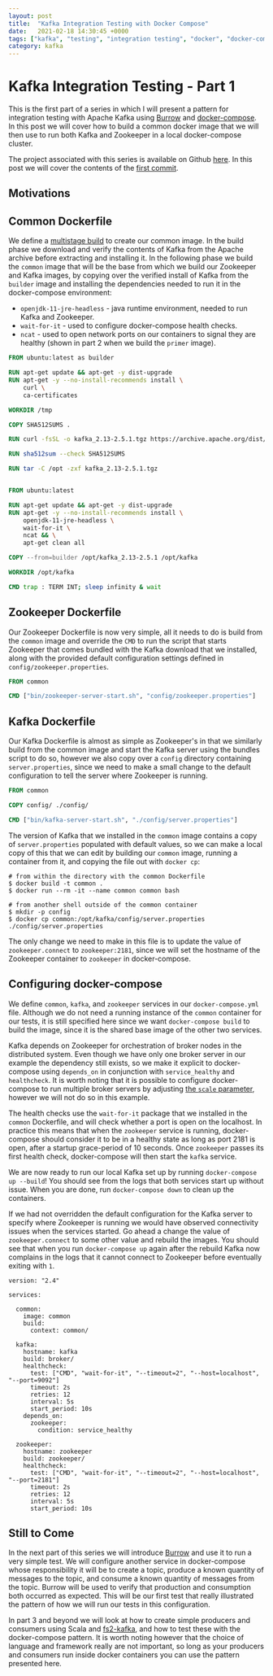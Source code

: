 ```yaml
---
layout: post
title:  "Kafka Integration Testing with Docker Compose"
date:   2021-02-18 14:30:45 +0000
tags: ["kafka", "testing", "integration testing", "docker", "docker-compose"]
category: kafka
---
```


# Kafka Integration Testing - Part 1

This is the first part of a series in which I will present a pattern for
integration testing with Apache Kafka using [Burrow][burrowGh] and
[docker-compose][dockerComposeHome]. In this post we will cover how to build a
common docker image that we will then use to run both Kafka and Zookeeper in a
local docker-compose cluster.

The project associated with this series is available on Github
[here][projectGh]. In this post we will cover the contents of the
[first commit][firstCommit].

## Motivations

<!-- TODO: Write this section -->

## Common Dockerfile

We define a [multistage build][dockerMsb] to create our common image. In the
build phase we download and verify the contents of Kafka from the Apache
archive before extracting and installing it. In the following phase we build
the `common` image that will be the base from which we build our Zookeeper and
Kafka images, by copying over the verified install of Kafka from the `builder`
image and installing the dependencies needed to run it in the docker-compose
environment:

* `openjdk-11-jre-headless` - java runtime environment, needed to run Kafka and
  Zookeeper.
* `wait-for-it` - used to configure docker-compose health checks.
* `ncat` - used to open network ports on our containers to signal they are
  healthy (shown in part 2 when we build the `primer` image).

<!-- TODO: Download the sha512 directly in the container and use to verify. It is -->
<!-- cleaner and with the current implementation this looks fishy from a security -->
<!-- perspective. -->

```Dockerfile
FROM ubuntu:latest as builder

RUN apt-get update && apt-get -y dist-upgrade
RUN apt-get -y --no-install-recommends install \
    curl \
    ca-certificates

WORKDIR /tmp

COPY SHA512SUMS .

RUN curl -fsSL -o kafka_2.13-2.5.1.tgz https://archive.apache.org/dist/kafka/2.5.1/kafka_2.13-2.5.1.tgz

RUN sha512sum --check SHA512SUMS

RUN tar -C /opt -zxf kafka_2.13-2.5.1.tgz


FROM ubuntu:latest

RUN apt-get update && apt-get -y dist-upgrade
RUN apt-get -y --no-install-recommends install \
    openjdk-11-jre-headless \
    wait-for-it \
    ncat && \
    apt-get clean all

COPY --from=builder /opt/kafka_2.13-2.5.1 /opt/kafka

WORKDIR /opt/kafka

CMD trap : TERM INT; sleep infinity & wait
```

## Zookeeper Dockerfile

<!-- TODO: Short adnd high level 'what is Zookeeper' with link to further reading. -->

Our Zookeeper Dockerfile is now very simple, all it needs to do is build from
the `common` image and override the `CMD` to run the script that starts
Zookeeper that comes bundled with the Kafka download that we installed, along
with the provided default configuration settings defined in
`config/zookeeper.properties`.

```Dockerfile
FROM common

CMD ["bin/zookeeper-server-start.sh", "config/zookeeper.properties"]
```

## Kafka Dockerfile

Our Kafka Dockerfile is almost as simple as Zookeeper's in that we similarly
build from the common image and start the Kafka server using the bundles script
to do so, however we also copy over a `config` directory containing
`server.properties`, since we need to make a small change to the default
configuration to tell the server where Zookeeper is running.

```Dockerfile
FROM common

COPY config/ ./config/

CMD ["bin/kafka-server-start.sh", "./config/server.properties"]
```

The version of Kafka that we installed in the `common` image contains a copy of
`server.properties` populated with default values, so we can make a local copy
of this that we can edit by building our `common` image, running a container
from it, and copying the file out with `docker cp`:

    # from within the directory with the common Dockerfile
    $ docker build -t common .
    $ docker run --rm -it --name common common bash

    # from another shell outside of the common container
    $ mkdir -p config
    $ docker cp common:/opt/kafka/config/server.properties ./config/server.properties

The only change we need to make in this file is to update the value of
`zookeeper.connect` to `zookeeper:2181`, since we will set the hostname of the
Zookeeper container to `zookeeper` in docker-compose.

## Configuring docker-compose

We define `common`, `kafka`, and `zookeeper` services in our
`docker-compose.yml` file. Although we do not need a running instance of the
`common` container for our tests, it is still specified here since we want
`docker-compose build` to build the image, since it is the shared base image of
the other two services.

Kafka depends on Zookeeper for orchestration of broker nodes in the distributed
system. Even though we have only one broker server in our example the
dependency still exists, so we make it explicit to docker-compose using
`depends_on` in conjunction with `service_healthy` and `healthcheck`. It is
worth noting that it is possible to configure docker-compose to run multiple
broker servers by adjusting [the `scale` parameter][composeScale], however we
will not do so in this example.

The health checks use the `wait-for-it` package that we installed in the
`common` Dockerfile, and will check whether a port is open on the localhost. In
practice this means that when the `zookeeper` service is running,
docker-compose should consider it to be in a healthy state as long as port 2181
is open, after a startup grace-period of 10 seconds. Once `zookeeper` passes
its first health check, docker-compose will then start the `kafka` service.

We are now ready to run our local Kafka set up by running `docker-compose up
--build`! You should see from the logs that both services start up without
issue. When you are done, run `docker-compose down` to clean up the containers.

If we had not overridden the default configuration for the Kafka server to
specify where Zookeeper is running we would have observed connectivity issues
when the services started. Go ahead a change the value of `zookeeper.connect`
to some other value and rebuild the images. You should see that when you run
`docker-compose up` again after the rebuild Kafka now complains in the logs
that it cannot connect to Zookeeper before eventually exiting with `1`.

```
version: "2.4"

services:

  common:
    image: common
    build:
      context: common/

  kafka:
    hostname: kafka
    build: broker/
    healthcheck:
      test: ["CMD", "wait-for-it", "--timeout=2", "--host=localhost", "--port=9092"]
      timeout: 2s
      retries: 12
      interval: 5s
      start_period: 10s
    depends_on:
      zookeeper:
        condition: service_healthy

  zookeeper:
    hostname: zookeeper
    build: zookeeper/
    healthcheck:
      test: ["CMD", "wait-for-it", "--timeout=2", "--host=localhost", "--port=2181"]
      timeout: 2s
      retries: 12
      interval: 5s
      start_period: 10s
```

## Still to Come

In the next part of this series we will introduce [Burrow][burrowGh] and use it
to run a very simple test. We will configure another service in docker-compose
whose responsibility it will be to create a topic, produce a known quantity of
messages to the topic, and consume a known quantity of messages from the topic.
Burrow will be used to verify that production and consumption both occurred as
expected. This will be our first test that really illustrated the pattern of
how we will run our tests in this configuration.

In part 3 and beyond we will look at how to create simple producers and
consumers using Scala and [fs2-kafka][fs2KafkaHome], and how to test these with
the docker-compose pattern. It is worth noting however that the choice of
language and framework really are not important, so long as your producers and
consumers run inside docker containers you can use the pattern presented here.

<!-- Links -->
[burrowGh]: https://github.com/linkedin/Burrow
[composeScale]: https://docs.docker.com/compose/compose-file/compose-file-v2/#scale
[dockerComposeHome]: https://docs.docker.com/compose/
[dockerMsb]: https://docs.docker.com/develop/develop-images/multistage-build/]
[firstCommit]: https://github.com/rtjfarrimond/kafka-integration-testing/commit/af3a33299e516e4923840d1df98ad0814f9c07ad
[fs2KafkaHome]: https://fd4s.github.io/fs2-kafka://fd4s.github.io/fs2-kafka/
[projectGh]: https://github.com/rtjfarrimond/kafka-integration-testing
